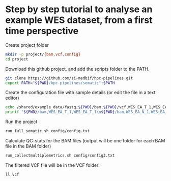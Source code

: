 # Step by step tutorial to analyse an example WES dataset, from a first time perspective

Create project folder
```bash
mkdir -p project/{bam,vcf,config}
cd project
```

Download this github project, and add the scripts folder to the PATH.
```bash
git clone https://github.com/si-medbif/hpc-pipelines.git
export PATH="${PWD}/hpc-pipelines/somatic":$PATH
```

Create the configuration file with sample details (or edit the file in a text editor)
```bash
echo /shared/example_data/fastq,${PWD}/bam,${PWD}/vcf,WES_EA_T_1,WES_EA_T_1_R1.fastq.gz,WES_EA_T_1_R2.fastq.gz,WES_EA_N_1,WES_EA_N_1_R1.fastq.gz,WES_EA_N_1_R2.fastq.gz > config/config.txt
printf "${PWD}/bam,WES_EA_T_1,WES_EA_T_1\n${PWD}/bam,WES_EA_N_1,WES_EA_N_1\n" > config/config3.txt
```

Run the project
```bash
run_full_somatic.sh config/config.txt
```

Calculate QC-stats for the BAM files (output will be one folder for each BAM file in the BAM folder)
```bash
run_collectmultiplemetrics.sh config/config3.txt
```

The filtered VCF file will be in the VCF folder:
```bash
ll vcf
```
